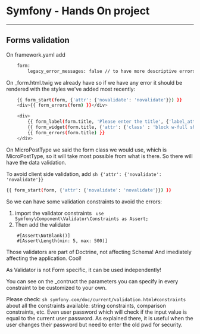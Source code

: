 # Symfony - Hands On project
---

## Forms validation

On framework.yaml add
```sh
    form:
        legacy_error_messages: false // to have more descriptive errors messages

```

On _form.html.twig we already have so if we have any error it should be rendered with the styles we've added most recently:
```sh
    {{ form_start(form, {'attr': {'novalidate': 'novalidate'}}) }}
    <div>{{ form_errors(form) }}</div>

    <div>
        {{ form_label(form.title, 'Please enter the title', {'label_attr': {'class': 'block text-sm text-gray-700 dark:text-gray-300 font-medium'}}) }}
        {{ form_widget(form.title, {'attr': {'class' : 'block w-full shadow-sm border-gray-300 dark:border-transparent dark:text-gray-800 rounded-md border p-2 mt-1 mb-2'}}) }}
        {{ form_errors(form.title) }}
    </div>
```

On MicroPostType we said the form class we would use, which is MicroPostType, so it will take most possible from what is there.
So there will have the data validation.

To avoid client side validation, add ```sh {'attr': {'novalidate': 'novalidate'}}```
```sh
{{ form_start(form, {'attr': {'novalidate': 'novalidate'}}) }}
```

So we can have some validation constraints to avoid the errors:
1. import the validator constraints 
``` use Symfony\Component\Validator\Constraints as Assert;```
2. Then add the validator
```    
    #[Assert\NotBlank()]
    #[Assert\Length(min: 5, max: 500)]
```

Those validators are part of Doctrine, not affecting Schema! And imediately affecting the application. Cool!

As Validator is not Form specific, it can be used independently!

You can see on the _contruct the parameters you can specify in every constraint to be customized to your own.

Please check: ```sh symfony.com/doc/current/validation.html#constraints ``` about all the constraints available: string constraints, comparison constraints, etc. Even user password which will check if the input value is equal to the current user password. As explained there, it is useful when the user changes their password but need to enter the old pwd for security.